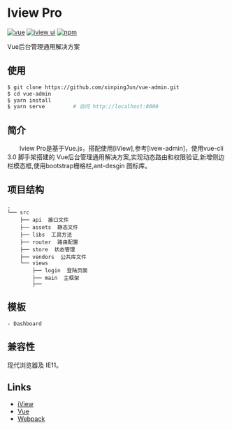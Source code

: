 
# Iview Pro

[![vue](https://img.shields.io/badge/vue-2.5.16-brightgreen.svg?style=flat-square)](https://github.com/vuejs/vue)
[![iview ui](https://img.shields.io/badge/iview-2.14.3-brightgreen.svg?style=flat-square)](https://github.com/iview/iview)
[![npm](https://img.shields.io/npm/l/express.svg)]()

 Vue后台管理通用解决方案

## 使用

```bash
$ git clone https://github.com/xinpingJun/vue-admin.git
$ cd vue-admin
$ yarn install
$ yarn serve         # 访问 http://localhost:8000
```

## 简介
&emsp;&emsp;Iview Pro是基于Vue.js，搭配使用[iView],参考[ivew-admin]，使用vue-cli 3.0 脚手架搭建的 Vue后台管理通用解决方案,实现动态路由和权限验证,新增侧边栏模态框,使用bootstrap栅格栏,ant-desgin 图标库。

## 项目结构
```shell
.
└── src
    ├── api  接口文件
    ├── assets  静态文件
    ├── libs  工具方法
    ├── router  路由配置
    ├── store  状态管理
    ├── vendors  公共库文件
    └── views
        ├── login  登陆页面
        ├── main  主框架
        ├──   
```
## 模板

```
- Dashboard
```

## 兼容性

现代浏览器及 IE11。


## Links

- [iView](https://github.com/iview/iview)
- [Vue](https://github.com/vuejs/vue)
- [Webpack](https://github.com/webpack/webpack)
